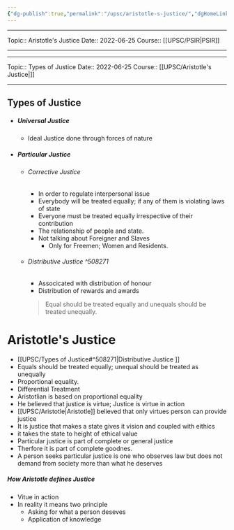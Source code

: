 ```yaml
---
{"dg-publish":true,"permalink":"/upsc/aristotle-s-justice/","dgHomeLink":true,"dgPassFrontmatter":false}
---
```


----
Topic:: Aristotle's Justice
Date:: 2022-06-25
Course:: [[UPSC/PSIR|PSIR]] 

----


<div class="transclusion internal-embed is-loaded"><div class="markdown-embed">

<div class="markdown-embed-title">



</div>


----
Topic:: Types of Justice
Date:: 2022-06-25
Course:: [[UPSC/Aristotle's Justice|]] 

----

## Types of Justice 
- ##### Universal Justice 
	- Ideal Justice done through forces of nature 
- ##### Particular Justice 
	- ###### Corrective Justice 
		- In order to regulate interpersonal issue
		- Everybody will be treated equally; if any of them is violating laws of state
		- Everyone must be treated equally irrespective of their contribution
		- The relationship of people and state. 
		- Not talking about Foreigner and Slaves
			- Only for Freemen; Women and Residents. 
	- ###### Distributive Justice ^508271
		- Associcated with distribution of honour 
		- Distribution of rewards and awards 
		> Equal should be treated equally and unequals should be treated unequally. 



</div></div>


# Aristotle's Justice
- [[UPSC/Types of Justice#^508271|Distributive Justice ]] 
- Equals should be treated equally; unequal should be treated as unequally 
- Proportional equality.  
- Differential Treatment 
- Aristotlian is based on proportional equality 
- He believed that justice is virtue; Justice is virtue in action
- [[UPSC/Aristotle|Aristotle]] believed that only virtues person can provide justice 
- It is justice that makes a state gives it vision and coupled with eithics 
- it takes the state to height of ethical value
- Particular justice is part of complete or general justice 
- Therfore it is part of complete goodnes. 
- A person seeks particular justice is one who observes law but does not demand from society more than what he deserves
##### How Aristotle defines Justice 
- Vitue in action 
- In reality it means two principle 
	- Asking for what a person deseves
	- Application of knowledge 





